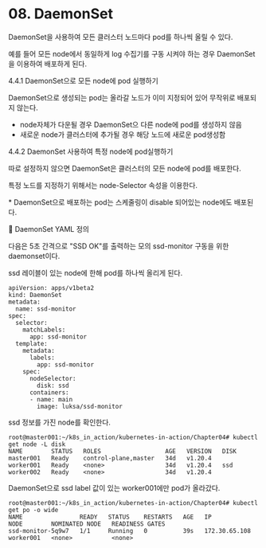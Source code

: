 # 08. DaemonSet

DaemonSet을 사용하여 모든 클러스터 노드마다 pod를 하나씩 올릴 수 있다.

예를 들어 모든 node에서 동일하게 log 수집기를 구동 시켜야 하는 경우 DaemonSet을 이용하여 배포하게 된다.

4.4.1 DaemonSet으로 모든 node에 pod 실행하기

DaemonSet으로 생성되는 pod는 올라갈 노드가 이미 지정되어 있어 무작위로 배포되지 않는다.

* node자체가 다운될 경우 DaemonSet으 다른 node에 pod를 생성하지 않음
* 새로운 node가 클러스터에 추가될 경우 해당 노드에 새로운 pod생성함

4.4.2 DaemonSet 사용하여 특정 node에 pod실행하기

따로 설정하지 않으면 DaemonSet은 클러스터의 모든 node에 pod를 배포한다.

특정 노드를 지정하기 위해서는 node-Selector 속성을 이용한다.

\* DaemonSet으로 배포하는 pod는 스케줄링이 disable 되어있는 node에도 배포된다.

&#x20;  🔹 DaemonSet YAML 정의

&#x20;    다음은 5초 간격으로 "SSD OK"를 출력하는 모의 ssd-monitor 구동을 위한 daemonset이다.

&#x20;    ssd 레이블이 있는 node에 한해 pod를 하나씩 올리게 된다.

```
apiVersion: apps/v1beta2
kind: DaemonSet
metadata:
  name: ssd-monitor
spec:
  selector:
    matchLabels:
      app: ssd-monitor
  template:
    metadata:
      labels:
        app: ssd-monitor
    spec:
      nodeSelector:
        disk: ssd
      containers:
      - name: main
        image: luksa/ssd-monitor
```

&#x20;   ssd 정보를 가진 node를 확인한다.

```
root@master001:~/k8s_in_action/kubernetes-in-action/Chapter04# kubectl get node -L disk
NAME        STATUS   ROLES                  AGE   VERSION   DISK
master001   Ready    control-plane,master   34d   v1.20.4   
worker001   Ready    <none>                 34d   v1.20.4   ssd
worker002   Ready    <none>                 34d   v1.20.4
```

&#x20;   DaemonSet으로 ssd label 값이 있는 worker001에만 pod가 올라갔다.

```
root@master001:~/k8s_in_action/kubernetes-in-action/Chapter04# kubectl get po -o wide
NAME                READY   STATUS    RESTARTS   AGE   IP              NODE        NOMINATED NODE   READINESS GATES
ssd-monitor-5q9w7   1/1     Running   0          39s   172.30.65.108   worker001   <none>           <none>
```
